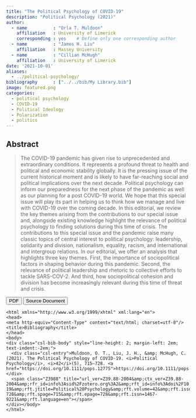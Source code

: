```yaml
---
title: "The Political Psychology of COVID-19"
description: "Political Psychology (2021)"
author: 
  - name          : "Orla T. Muldoon"
    affiliation   : University of Limerick
    corresponding : yes    # Define only one corresponding author
  - name          : "James H. Liu"
    affiliation   : Massey University
  - name          : "Cillian McHugh"
    affiliation   : University of Limerick
date: '2021-10-01'
aliases:   
  - ../political-psychology/
bibliography      : ["../../bib/My Library.bib"]
image: featured.png
categories: 
  - political psychology
  - COVID-19
  - Political Ideology
  - Polarization
  - politics
---
```


## Abstract

>The COVID-19 pandemic has given rise to unprecedented and extraordinary conditions. It represents a profound threat to health and political and economic stability globally. It is the pressing issue of the current historical moment and is likely to have far-reaching social and political implications over the next decade. Political psychology can inform our preparedness for the next phase of the pandemic as well as our planning for a post COVID-19 world. We hope that this special issue will play its part in helping us to think how we manage and live with COVID-19 over the coming decade. In this editorial, we review the key themes arising from the contributions to our special issue and, alongside existing knowledge highlight the relevance of political psychology to finding solutions during this time of crisis. The contributions to this special issue and the pandemic raise many classic topics of central interest to political psychology: leadership, solidarity and division, nationalism, equality, racism, and international and intergroup relations. In our editorial, we offer an analysis that highlights three key themes. First, the importance of sociopolitical factors in shaping behavior during this pandemic. Second, the relevance of political leadership and rhetoric to collective efforts to tackle SARS-COV-2. And third, how sociopolitical cohesion and division has become increasingly relevant during this time of threat and crisis.


<button type="button" class="btn btn-primary btn-sm" onclick="window.open('https://raw.githubusercontent.com/cillianmiltown/website_quarto/main/publications/the-political-psychology-of-covid19/the-political-psychology-of-covid19.pdf');" data-inline="true" >PDF</button>
<button type="button" class="btn btn-primary btn-sm" onclick="window.open('https://onlinelibrary.wiley.com/doi/10.1111/pops.12775')" >Source Document</button>



```{=html}
<html xmlns="http://www.w3.org/1999/xhtml" xml:lang="en">
<head>
<meta http-equiv="Content-Type" content="text/html; charset=utf-8"/>
<title>Bibliography</title>
</head>
<body>
<div class="csl-bib-body" style="line-height: 2; margin-left: 2em; text-indent:-2em;">
  <div class="csl-entry">Muldoon, O. T., Liu, J. H., &amp; McHugh, C. (2021). The Political Psychology of COVID-19. <i>Political Psychology</i>, <i>42</i>(5), 715–728. <a href="https://doi.org/10.1111/pops.12775">https://doi.org/10.1111/pops.12775</a></div>
  <span class="Z3988" title="url_ver=Z39.88-2004&amp;ctx_ver=Z39.88-2004&amp;rfr_id=info%3Asid%2Fzotero.org%3A2&amp;rft_id=info%3Adoi%2F10.1111%2Fpops.12775&amp;rft_val_fmt=info%3Aofi%2Ffmt%3Akev%3Amtx%3Ajournal&amp;rft.genre=article&amp;rft.atitle=The%20Political%20Psychology%20of%20COVID-19&amp;rft.jtitle=Political%20Psychology&amp;rft.volume=42&amp;rft.issue=5&amp;rft.aufirst=Orla%20T.&amp;rft.aulast=Muldoon&amp;rft.au=Orla%20T.%20Muldoon&amp;rft.au=James%20H.%20Liu&amp;rft.au=Cillian%20McHugh&amp;rft.date=2021&amp;rft.pages=715-728&amp;rft.spage=715&amp;rft.epage=728&amp;rft.issn=1467-9221&amp;rft.language=en"></span>
</div></body>
</html>
```

